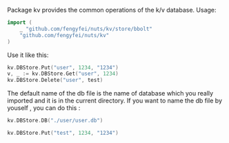 

Package kv provides the common operations of the k/v database.
Usage:

```go
import (
	_ "github.com/fengyfei/nuts/kv/store/bbolt"
	"github.com/fengyfei/nuts/kv"
)
```

Use it like this:

```go
kv.DBStore.Put("user", 1234, "1234")
v, _ := kv.DBStore.Get("user", 1234)
kv.DBStore.Delete("user", test)
```

The default name of the db file is the name of database which you really imported and it is in the current directory. If you want to name the db file by youself , you can do this :

```go
kv.DBStore.DB("./user/user.db")

kv.DBStore.Put("test", 1234, "1234")
```

